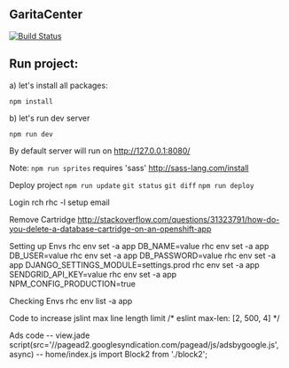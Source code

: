 GaritaCenter
----

[![Build Status](https://travis-ci.org/garciadiazjaime/website-garitacenter.svg)](https://travis-ci.org/garciadiazjaime/website-garitacenter)

Run project:
----
a) let's install all packages:

`npm install`

b) let's run dev server

`npm run dev`

By default server will run on http://127.0.0.1:8080/

Note: `npm run sprites` requires 'sass'
http://sass-lang.com/install

Deploy project
`npm run update`
`git status`
`git diff`
`npm run deploy`

Login rch
rhc -l setup email

Remove Cartridge
http://stackoverflow.com/questions/31323791/how-do-you-delete-a-database-cartridge-on-an-openshift-app

Setting up Envs
rhc env set -a app DB_NAME=value
rhc env set -a app DB_USER=value
rhc env set -a app DB_PASSWORD=value
rhc env set -a app DJANGO_SETTINGS_MODULE=settings.prod
rhc env set -a app SENDGRID_API_KEY=value
rhc env set -a app NPM_CONFIG_PRODUCTION=true

Checking Envs
rhc env list -a app

Code to increase jslint max line length limit
/* eslint max-len: [2, 500, 4] */

Ads code
-- view.jade
script(src='//pagead2.googlesyndication.com/pagead/js/adsbygoogle.js', async)
-- home/index.js
import Block2 from './block2';
<Block2 />
